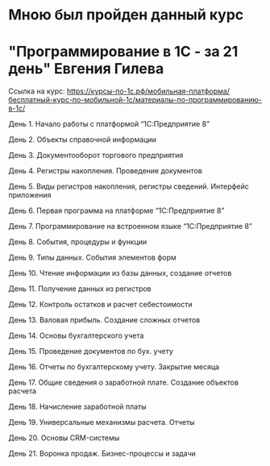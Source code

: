 # Мною был пройден данный курс
# "Программирование в 1С - за 21 день" Евгения Гилева
Ссылка на курс: https://курсы-по-1с.рф/мобильная-платформа/бесплатный-курс-по-мобильной-1с/материалы-по-программированию-в-1с/

День 1. Начало работы с платформой “1С:Предприятие 8”

День 2. Объекты справочной информации

День 3. Документооборот торгового предприятия

День 4. Регистры накопления. Проведение документов

День 5. Виды регистров накопления, регистры сведений. Интерфейс приложения

День 6. Первая программа на платформе “1С:Предприятие 8”

День 7. Программирование на встроенном языке “1С:Предприятие 8”

День 8. События, процедуры и функции

День 9. Типы данных. События элементов форм

День 10. Чтение информации из базы данных, создание отчетов

День 11. Получение данных из регистров

День 12. Контроль остатков и расчет себестоимости

День 13. Валовая прибыль. Создание сложных отчетов

День 14. Основы бухгалтерского учета

День 15. Проведение документов по бух. учету

День 16. Отчеты по бухгалтерскому учету. Закрытие месяца

День 17. Общие сведения о заработной плате. Создание объектов расчета

День 18. Начисление заработной платы

День 19. Универсальные механизмы расчета. Отчеты

День 20. Основы CRM-системы

День 21. Воронка продаж. Бизнес-процессы и задачи
